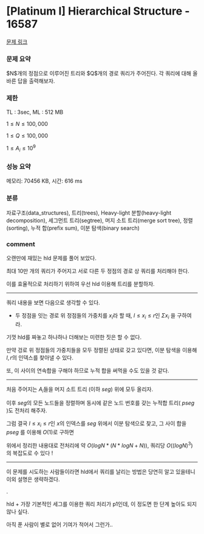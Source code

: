 
# [Platinum I] Hierarchical Structure - 16587

[문제 링크](https://www.acmicpc.net/problem/16587)

### 문제 요약

<p> $N$개의 정점으로 이루어진 트리와 $Q$개의 경로 쿼리가 주어진다. 각 쿼리에 대해 올바른 답을 출력해보자. </p>

### 제한

TL : 3sec, ML : 512 MB

$1 ≤ N ≤ 100,000$

$1 ≤ Q ≤ 100,000$

$1 ≤ A_i ≤ 10^9$

### 성능 요약

메모리: 70456 KB, 시간: 616 ms

### 분류

자료구조(data_structures), 트리(trees), Heavy-light 분할(heavy-light decomposition), 세그먼트 트리(segtree), 머지 소트 트리(merge sort tree), 
정렬(sorting), 누적 합(prefix sum), 이분 탐색(binary search)

### comment

오랜만에 재밌는 hld 문제를 풀어 보았다.

최대 10만 개의 쿼리가 주어지고 서로 다른 두 정점의 경로 상 쿼리를 처리해야 한다.

이를 효율적으로 처리하기 위하여 우선 hld 이용해 트리를 분할하자.

-----------------------------------------------------------------------------------------------------------------------------------------------------------------------

쿼리 내용을 보면 다음으로 생각할 수 있다.

* 두 정점을 잇는 경로 위 정점들의 가중치를 $x_i$라 할 때, $l ≤ x_i ≤ r$인 $Σx_i$ 을 구하여라.

기껏 hld를 짜놓고 하나하나 더해보는 미련한 짓은 할 수 없다.

만약 겅로 위 정점들의 가중치들을 모두 정렬된 상태로 갖고 있다면, 이분 탐색을 이용해 $l, r$의 인덱스를 찾아낼 수 있다.

또, 이 사이의 연속합을 구해야 하므로 누적 합을 써먹을 수도 있을 것 같다.

-----------------------------------------------------------------------------------------------------------------------------------------------------------------------

처음 주어지는 $A_i$들을 머지 소트 트리 (이하 $seg$) 위에 모두 올리자.

이후 $seg$의 모든 노드들을 정렬하며 동시에 같은 노드 번호를 갖는 누적합 트리( $pseg$ )도 전처리 해주자.

그럼 결국 $l ≤ x_i ≤ r$인 $x$의 인덱스를 $seg$ 위에서 이분 탐색으로 찾고, 그 사이 합을 $pseg$ 를 이용해 $O(1)$로 구하면

위에서 정리한 내용대로 전처리에 약 $O(logN * (N * log N + N))$, 쿼리당 $O((logN)^3)$의 복잡도로  수 있다 !

-----------------------------------------------------------------------------------------------------------------------------------------------------------------------

이 문제를 시도하는 사람들이라면 hld에서 쿼리를 날리는 방법은 당연히 알고 있을테니 이외 설명은 생략하겠다.

.

hld + 가장 기본적인 세그를 이용한 쿼리 처리가 p1인데, 이 정도면 한 단계 높아도 되지 않나 싶다.

아직 푼 사람이 별로 없어 기여가 적어서 그런가..
